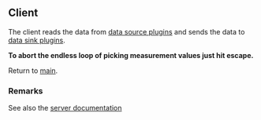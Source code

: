 ## Client

The client reads the data from [data source plugins](./../Plugins/DataSource/Readme.md) and sends the data to [data sink plugins](./../Plugins/DataSink/Readme.md).

__To abort the endless loop of picking measurement values just hit escape.__

Return to [main](./../Readme.md).

### Remarks

See also the [server documentation](./../Server/Readme.md)
